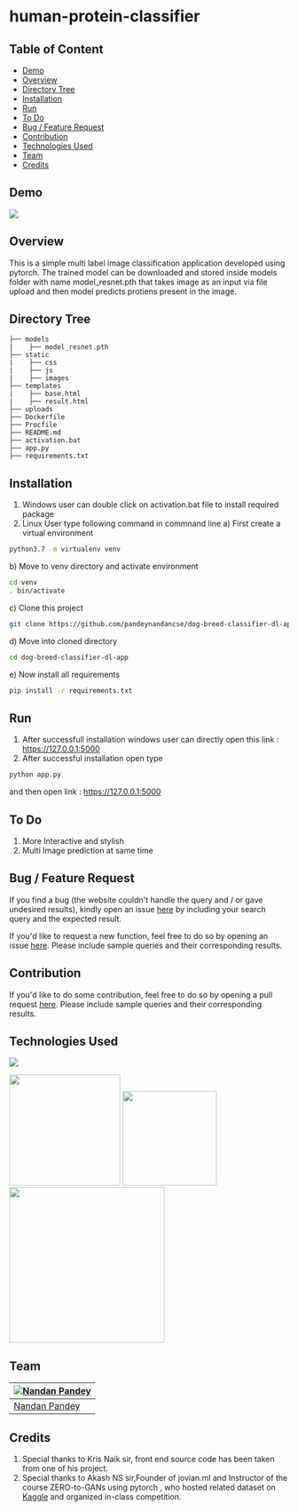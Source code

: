 # human-protein-classifier

## Table of Content
  * [Demo](#demo)
  * [Overview](#overview)
  * [Directory Tree](#directory-tree)
  * [Installation](#installation)
  * [Run](#run)
  * [To Do](#to-do)
  * [Bug / Feature Request](#bug---feature-request)
  * [Contribution](#contribution)
  * [Technologies Used](#technologies-used)
  * [Team](#team)
  * [Credits](#credits)


## Demo
![](https://i.imgur.com/IYAGMTh.png)



## Overview
This is a simple multi label image classification application developed using pytorch. The trained model can be downloaded and stored inside models folder with name model_resnet.pth that takes image as an input via file upload and then model predicts protiens present in the image.


## Directory Tree 
```
├── models
|    ├── model_resnet.pth
├── static
|    ├── css
|    ├── js
|    ├── images
├── templates
|    ├── base.html
|    ├── result.html
├── uploads
├── Dockerfile
├── Procfile
├── README.md
├── activation.bat
├── app.py
├── requirements.txt

```

## Installation
1. Windows user can double click on activation.bat file to install required package
2. Linux User type following command in commnand line
a) First create a virtual environment 
```bash
python3.7 -m virtualenv venv
```
b) Move to venv directory and activate environment
```bash
cd venv
. bin/activate
```
c) Clone this project 
```bash
git clone https://github.com/pandeynandancse/dog-breed-classifier-dl-app.git
```

d) Move into cloned directory
```bash
cd dog-breed-classifier-dl-app
```
e) Now install all requirements
```bash
pip install -r requirements.txt
```
## Run
1. After successfull installation windows user can directly open this link : https://127.0.0.1:5000
2. After successful installation open type
```bash
python app.py
 ```
and then open link : https://127.0.0.1:5000

## To Do
1. More Interactive and stylish
2. Multi Image prediction at same time



## Bug / Feature Request
If you find a bug (the website couldn't handle the query and / or gave undesired results), kindly open an issue [here](https://github.com/pandeynandancse/human-protein-classifier/issues/new) by including your search query and the expected result.

If you'd like to request a new function, feel free to do so by opening an issue [here](https://github.com/pandeynandancse/human-protein-classifier/issues/new). Please include sample queries and their corresponding results.


## Contribution
If you'd like to do some contribution, feel free to do so by opening a pull request [here](https://github.com/pandeynandancse/human-protein-classifier/pulls). Please include sample queries and their corresponding results.




## Technologies Used

![](https://forthebadge.com/images/badges/made-with-python.svg)

[<img target="_blank" src="https://www.vectorlogo.zone/logos/pytorch/pytorch-ar21.svg" width=200>](https://keras.io/) [<img target="_blank" src="https://flask.palletsprojects.com/en/1.1.x/_images/flask-logo.png" width=170>](https://flask.palletsprojects.com/en/1.1.x/) [<img target="_blank" src="https://number1.co.za/wp-content/uploads/2017/10/gunicorn_logo-300x85.png" width=280>](https://gunicorn.org) 




## Team
[![Nandan Pandey](https://qph.fs.quoracdn.net/main-thumb-189737418-200-jmwzsixdznlgemnejuecomukeluqkgzd.jpeg)](https://pandeynandancse.github.io) |
-|
[Nandan Pandey](https://pandeynandancse.github.io) |)



## Credits
1. Special thanks to Kris Naik sir, front end source code has been taken from one of his project.
2. Special thanks to Akash NS sir,Founder of jovian.ml and Instructor of the course ZERO-to-GANs using pytorch , who hosted related dataset on [Kaggle](https://www.kaggle.com/c/jovian-pytorch-z2g) and organized in-class competition.
